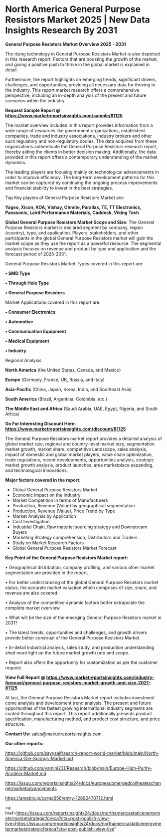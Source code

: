 # North America General Purpose Resistors Market 2025 | New Data Insights Research By 2031

<Strong> General Purpose Resistors Market Overview 2025 - 2031</strong>

The rising technology in General Purpose Resistors Market is also depicted in this research report. Factors that are boosting the growth of the market, and giving a positive push to thrive in the global market is explained in detail.

Furthermore, the report highlights on emerging trends, significant drivers, challenges, and opportunities, providing all necessary data for thriving in the industry. This report market research offers a comprehensive perspective, including an in-depth analysis of the present and future scenarios within the industry.

<strong>Request Sample Report @ <a href=https://www.marketreportsinsights.com/sample/81125>https://www.marketreportsinsights.com/sample/81125</a></strong>

The market overview included in this report provides information from a wide range of resources like government organizations, established companies, trade and industry associations, industry brokers and other such regulatory and non-regulatory bodies. The data acquired from these organizations authenticate the General Purpose Resistors research report, thereby aiding the clients in better decision making. Additionally, the data provided in this report offers a contemporary understanding of the market dynamics.

The leading players are focusing mainly on technological advancements in order to improve efficiency. The long-term development patterns for this market can be captured by continuing the ongoing process improvements and financial stability to invest in the best strategies.

Top Key players of General Purpose Resistors Market are:

<strong>Yageo, Xicon, KOA, Vishay, Ohmite, Parallax, TE, TT Electronics, Panasonic, Laird Performance Materials, Caddock, Viking Tech</strong>

<strong><b>Global General Purpose Resistors Market Scope and Size:</b></strong>
The General Purpose Resistors market is declared segment by company, region (country), type, and application. Players, stakeholders, and other participants in the global General Purpose Resistors market will gain the market scope as they use the report as a powerful resource. The segmental analysis focuses on revenue and product by type and application and the forecast period of 2025-2031.

General Purpose Resistors Market Types covered in this report are:

<strong>• SMD Type

• Through Hole Type

• General Purpose Resistors</strong>

Market Applications covered in this report are:

<strong>• Consumer Electronics

• Automotive

• Communication Equipment

• Medical Equipment

• Industry</strong> 

Regional Analysis

<strong>North America</strong> (the United States, Canada, and Mexico)

<strong>Europe</strong> (Germany, France, UK, Russia, and Italy)

<strong>Asia-Pacific</strong> (China, Japan, Korea, India, and Southeast Asia)

<strong>South America</strong> (Brazil, Argentina, Colombia, etc.)

<strong>The Middle East and Africa</strong> (Saudi Arabia, UAE, Egypt, Nigeria, and South Africa)

<strong>Go For Interesting Discount Here: <a href=https://www.marketreportsinsights.com/discount/81125>https://www.marketreportsinsights.com/discount/81125</a></strong>

The General Purpose Resistors market report provides a detailed analysis of global market size, regional and country-level market size, segmentation market growth, market share, competitive Landscape, sales analysis, impact of domestic and global market players, value chain optimization, trade regulations, recent developments, opportunities analysis, strategic market growth analysis, product launches, area marketplace expanding, and technological innovations.

<strong><b>Major factors covered in the report:</b></strong>
<ul>
  <li>Global General Purpose Resistors Market </li>
  <li>Economic Impact on the Industry</li>
  <li>Market Competition in terms of Manufacturers</li>
  <li>Production, Revenue (Value) by geographical segmentation</li>
  <li>Production, Revenue (Value), Price Trend by Type</li>
  <li>Market Analysis by Application</li>
  <li>Cost Investigation</li>
  <li>Industrial Chain, Raw material sourcing strategy and Downstream Buyers</li>
  <li>Marketing Strategy comprehension, Distributors and Traders</li>
  <li>Study on Market Research Factors</li>
  <li>Global General Purpose Resistors Market Forecast</li>
</ul>

<strong><b>Key Point of the General Purpose Resistors Market report:</b></strong>

• Geographical distribution, company profiling, and various other market segmentation are provided in the report.

• For better understanding of the global General Purpose Resistors market status, the accurate market valuation which comprises of size, share, and revenue are also covered.

• Analysis of the competitive dynamic factors better extrapolate the complete market overview

• What will be the size of the emerging General Purpose Resistors market in 2031?

• The latest trends, opportunities and challenges, and growth drivers provide better construal of the General Purpose Resistors Market.

• In-detail industrial analysis, sales study, and production understanding shed more light on the future market growth rate and scope.

• Report also offers the opportunity for customization as per the customer request.

<strong><b>View Full Report @ <a href=https://www.marketreportsinsights.com/industry-forecast/general-purpose-resistors-market-growth-and-size-2021-81125>https://www.marketreportsinsights.com/industry-forecast/general-purpose-resistors-market-growth-and-size-2021-81125</a></b></strong>


At last, the General Purpose Resistors Market report includes investment come analysis and development trend analysis. The present and future opportunities of the fastest growing international industry segments are coated throughout this report. This report additionally presents product specification, manufacturing method, and product cost structure, and price structure.

<strong>Contact Us:</strong>
sales@marketreportsinsights.com

<strong>Our other reports:</strong>

<a href=https://github.com/sayysaif/search-report-world-market/blob/main/North-America-Die-Springs-Market.md>https://github.com/sayysaif/search-report-world-market/blob/main/North-America-Die-Springs-Market.md</a>

<a href=https://github.com/yamini231/Research/blob/main/Europe-High-Purity-Acrolein-Market.md>https://github.com/yamini231/Research/blob/main/Europe-High-Purity-Acrolein-Market.md</a>

<a href=https://issuu.com/reportsinsights24/docs/europesubmergedcoilheatexchangermarketadvancements>https://issuu.com/reportsinsights24/docs/europesubmergedcoilheatexchangermarketadvancements</a>

<a href=https://ameblo.jp/cargo656/entry-12892470712.html>https://ameblo.jp/cargo656/entry-12892470712.html</a>

<a href=https://issuu.com/reportsinsights24/docs/northamericastaticenergymetermarketstrategicforeca?cta=post-publish-view-live>https://issuu.com/reportsinsights24/docs/northamericastaticenergymetermarketstrategicforeca?cta=post-publish-view-live</a>"
